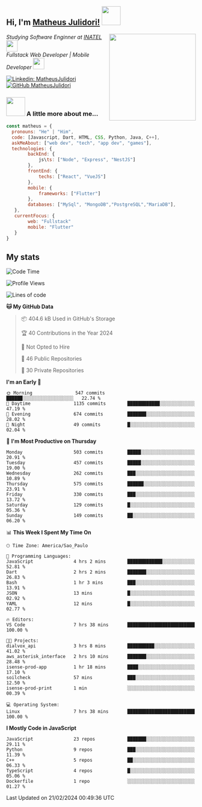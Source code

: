 <h2> Hi, I'm <a href="https://matheusjulidori.github.io" target="_blank">Matheus Julidori!</a> <img src="https://media.giphy.com/media/12oufCB0MyZ1Go/giphy.gif" width="50"></h2>
<img align='right' src="https://media.giphy.com/media/3oKIPnAiaMCws8nOsE/giphy.gif" width="230" height="auto">
<p><em>Studying Software Enginner at <a href="http://www.inatel.br" target="_blank">INATEL</a><img src="https://media.giphy.com/media/fYSnHlufseco8Fh93Z/giphy.gif" width="30"></br>
  Fullstack Web Developer | Mobile Developer <img src="https://media.giphy.com/media/WUlplcMpOCEmTGBtBW/giphy.gif" width="30">
</em></p>

[![Linkedin: MatheusJulidori](https://img.shields.io/badge/-MatheusJulidori-blue?style=flat-square&logo=Linkedin&logoColor=white&link=https://www.linkedin.com/in/MatheusJulidori/)](https://www.linkedin.com/in/MatheusJulidori/)
[![GitHub MatheusJulidori](https://img.shields.io/github/followers/matheusjulidori?label=follow&style=social)](https://github.com/MatheusJulidori)


### <img src="https://media.giphy.com/media/VgCDAzcKvsR6OM0uWg/giphy.gif" width="50"> A little more about me...  

```javascript
const matheus = {
  pronouns: "He" | "Him",
  code: [Javascript, Dart, HTML, CSS, Python, Java, C++],
  askMeAbout: ["web dev", "tech", "app dev", "games"],
  technologies: {
        backEnd: {
            js\ts: ["Node", "Express", "NestJS"]
        },
        frontEnd: {
            techs: ["React", "VueJS"]
        },
        mobile: {
            frameworks: ["Flutter"]
        },
        databases: ["MySql", "MongoDB","PostgreSQL","MariaDB"],
   },
   currentFocus: {
        web: "Fullstack"
        mobile: "Flutter"
   }
}
```
<h2>My stats</h2>

<!--START_SECTION:waka-->
![Code Time](http://img.shields.io/badge/Code%20Time-464%20hrs%2055%20mins-blue)

![Profile Views](http://img.shields.io/badge/Profile%20Views-5-blue)

![Lines of code](https://img.shields.io/badge/From%20Hello%20World%20I%27ve%20Written-7.1%20million%20lines%20of%20code-blue)

**🐱 My GitHub Data** 

> 📦 404.6 kB Used in GitHub's Storage 
 > 
> 🏆 40 Contributions in the Year 2024
 > 
> 🚫 Not Opted to Hire
 > 
> 📜 46 Public Repositories 
 > 
> 🔑 30 Private Repositories 
 > 
**I'm an Early 🐤** 

```text
🌞 Morning                547 commits         ██████░░░░░░░░░░░░░░░░░░░   22.74 % 
🌆 Daytime                1135 commits        ████████████░░░░░░░░░░░░░   47.19 % 
🌃 Evening                674 commits         ███████░░░░░░░░░░░░░░░░░░   28.02 % 
🌙 Night                  49 commits          █░░░░░░░░░░░░░░░░░░░░░░░░   02.04 % 
```
📅 **I'm Most Productive on Thursday** 

```text
Monday                   503 commits         █████░░░░░░░░░░░░░░░░░░░░   20.91 % 
Tuesday                  457 commits         █████░░░░░░░░░░░░░░░░░░░░   19.00 % 
Wednesday                262 commits         ███░░░░░░░░░░░░░░░░░░░░░░   10.89 % 
Thursday                 575 commits         ██████░░░░░░░░░░░░░░░░░░░   23.91 % 
Friday                   330 commits         ███░░░░░░░░░░░░░░░░░░░░░░   13.72 % 
Saturday                 129 commits         █░░░░░░░░░░░░░░░░░░░░░░░░   05.36 % 
Sunday                   149 commits         ██░░░░░░░░░░░░░░░░░░░░░░░   06.20 % 
```


📊 **This Week I Spent My Time On** 

```text
🕑︎ Time Zone: America/Sao_Paulo

💬 Programming Languages: 
JavaScript               4 hrs 2 mins        █████████████░░░░░░░░░░░░   52.81 % 
Dart                     2 hrs 2 mins        ███████░░░░░░░░░░░░░░░░░░   26.83 % 
Bash                     1 hr 3 mins         ███░░░░░░░░░░░░░░░░░░░░░░   13.91 % 
JSON                     13 mins             █░░░░░░░░░░░░░░░░░░░░░░░░   02.92 % 
YAML                     12 mins             █░░░░░░░░░░░░░░░░░░░░░░░░   02.77 % 

🔥 Editors: 
VS Code                  7 hrs 38 mins       █████████████████████████   100.00 % 

🐱‍💻 Projects: 
dialvox_api              3 hrs 8 mins        ██████████░░░░░░░░░░░░░░░   41.02 % 
aws_asterisk_interface   2 hrs 10 mins       ███████░░░░░░░░░░░░░░░░░░   28.48 % 
isense-prod-app          1 hr 18 mins        ████░░░░░░░░░░░░░░░░░░░░░   17.10 % 
soilcheck                57 mins             ███░░░░░░░░░░░░░░░░░░░░░░   12.50 % 
isense-prod-print        1 min               ░░░░░░░░░░░░░░░░░░░░░░░░░   00.39 % 

💻 Operating System: 
Linux                    7 hrs 38 mins       █████████████████████████   100.00 % 
```

**I Mostly Code in JavaScript** 

```text
JavaScript               23 repos            ███████░░░░░░░░░░░░░░░░░░   29.11 % 
Python                   9 repos             ███░░░░░░░░░░░░░░░░░░░░░░   11.39 % 
C++                      5 repos             ██░░░░░░░░░░░░░░░░░░░░░░░   06.33 % 
TypeScript               4 repos             █░░░░░░░░░░░░░░░░░░░░░░░░   05.06 % 
Dockerfile               1 repo              ░░░░░░░░░░░░░░░░░░░░░░░░░   01.27 % 
```




 Last Updated on 21/02/2024 00:49:36 UTC
<!--END_SECTION:waka-->
